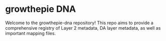 # growthepie DNA

Welcome to the growthepie-dna repository! This repo aims to provide a comprehensive registry of Layer 2 metadata, DA layer metadata, as well as important mapping files.